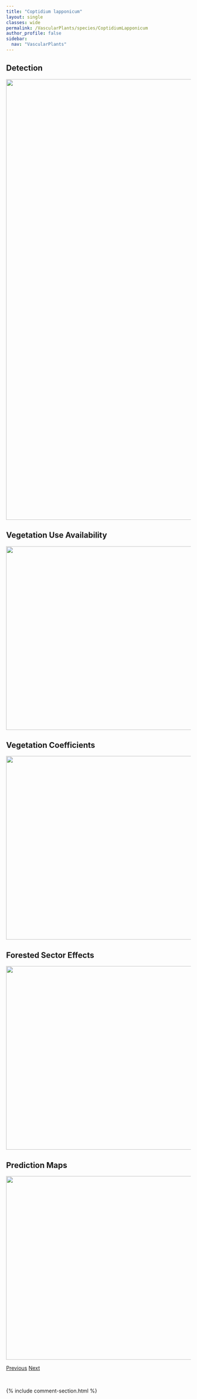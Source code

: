 ```yaml
---
title: "Coptidium lapponicum"
layout: single
classes: wide
permalink: /VascularPlants/species/CoptidiumLapponicum
author_profile: false
sidebar:
  nav: "VascularPlants"
---
```


<h2>Detection</h2>

<a href="https://drive.google.com/uc?export=view&id=1ttiR-bicBAUoDB-ViLKv10jE3emQszRb">
<img src="https://drive.google.com/uc?export=view&id=1ttiR-bicBAUoDB-ViLKv10jE3emQszRb" height = "1200" width = "800">
</a>


<h2>Vegetation Use Availability</h2>

<a href="https://drive.google.com/uc?export=view&id=1FhPQ3Ah4GRCNJ5GkKX2GFMwFhrRefv6w">
<img src="https://drive.google.com/uc?export=view&id=1FhPQ3Ah4GRCNJ5GkKX2GFMwFhrRefv6w" height = "500" width = "1000">
</a>


<h2>Vegetation Coefficients</h2>

<a href="https://drive.google.com/uc?export=view&id=1-ob3IMCli8XydIRPlgL0Kr8U7I78ZmXg">
<img src="https://drive.google.com/uc?export=view&id=1-ob3IMCli8XydIRPlgL0Kr8U7I78ZmXg" height = "500" width = "1000">
</a>


<h2>Forested Sector Effects</h2>

<a href="https://drive.google.com/uc?export=view&id=1rkR9z_J4VG6hby9o03JHVDN-LbuxXfq5">
<img src="https://drive.google.com/uc?export=view&id=1rkR9z_J4VG6hby9o03JHVDN-LbuxXfq5" height = "500" width = "1000">
</a>


<h2>Prediction Maps</h2>

<a href="https://drive.google.com/uc?export=view&id=1dfIuBUKYTq1PJdyzSwE3tImK5elNb2Zm">
<img src="https://drive.google.com/uc?export=view&id=1dfIuBUKYTq1PJdyzSwE3tImK5elNb2Zm" height = "500" width = "1000">
</a>


<a href="/DevelopmentWebsite/VascularPlants/species/ConvolvulusArvensis" class="pagination--pager" title="Convolvulus arvensis">Previous</a> <a href="/DevelopmentWebsite/VascularPlants/species/CoptisTrifolia" class="pagination--pager" title="Coptis trifolia">Next</a>

<p>&nbsp;</p>

{% include comment-section.html %}
